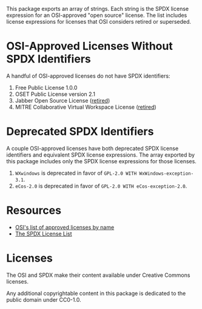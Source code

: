 This package exports an array of strings. Each string is the SPDX license expression for an OSI-approved "open source" license. The list includes license expressions for licenses that OSI considers retired or superseded.

# OSI-Approved Licenses Without SPDX Identifiers

A handful of OSI-approved licenses do not have SPDX identifiers:

1. Free Public License 1.0.0
2. OSET Public License version 2.1
3. Jabber Open Source License ([retired][retired])
4. MITRE Collaborative Virtual Workspace License ([retired][retired])

# Deprecated SPDX Identifiers

A couple OSI-approved licenses have both deprecated SPDX license identifiers and equivalent SPDX license expressions. The array exported by this package includes only the SPDX license expressions for those licenses.

1. `WXwindows` is deprecated in favor of `GPL-2.0 WITH WxWindows-exception-3.1`.
2. `eCos-2.0` is deprecated in favor of `GPL-2.0 WITH eCos-exception-2.0`.

# Resources

- [OSI's list of approved licenses by name](https://opensource.org/licenses/alphabetical)
- [The SPDX License List](https://spdx.org/licenses/)

[retired]: https://opensource.org/licenses/do-not-use

# Licenses

The OSI and SPDX make their content available under Creative Commons licenses.

Any additional copyrightable content in this package is dedicated to the public domain under CC0-1.0.

